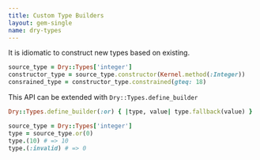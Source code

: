 ```yaml
---
title: Custom Type Builders
layout: gem-single
name: dry-types
---
```


It is idiomatic to construct new types based on existing.

```ruby
source_type = Dry::Types['integer']
constructor_type = source_type.constructor(Kernel.method(:Integer))
consrained_type = constructor_type.constrained(gteq: 18)
```

This API can be extended with `Dry::Types.define_builder`

```ruby
Dry::Types.define_builder(:or) { |type, value| type.fallback(value) }

source_type = Dry::Types['integer']
type = source_type.or(0)
type.(10) # => 10
type.(:invalid) # => 0
```
